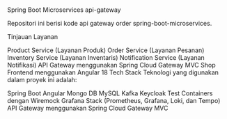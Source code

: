 # 
Spring Boot Microservices api-gateway

Repositori ini berisi kode api gateway order spring-boot-microservices.

Tinjauan Layanan

Product Service (Layanan Produk)
Order Service (Layanan Pesanan)
Inventory Service (Layanan Inventaris)
Notification Service (Layanan Notifikasi)
API Gateway menggunakan Spring Cloud Gateway MVC
Shop Frontend menggunakan Angular 18
Tech Stack
Teknologi yang digunakan dalam proyek ini adalah:

Spring Boot
Angular
Mongo DB
MySQL
Kafka
Keycloak
Test Containers dengan Wiremock
Grafana Stack (Prometheus, Grafana, Loki, dan Tempo)
API Gateway menggunakan Spring Cloud Gateway MVC

